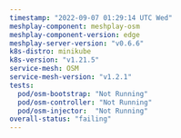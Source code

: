 ```yaml
---
timestamp: "2022-09-07 01:29:14 UTC Wed"
meshplay-component: meshplay-osm
meshplay-component-version: edge
meshplay-server-version: "v0.6.6"
k8s-distro: minikube
k8s-version: "v1.21.5"
service-mesh: OSM
service-mesh-version: "v1.2.1"
tests:
  pod/osm-bootstrap: "Not Running"
  pod/osm-controller: "Not Running"
  pod/osm-injector:  "Not Running"
overall-status: "failing"
---
```

